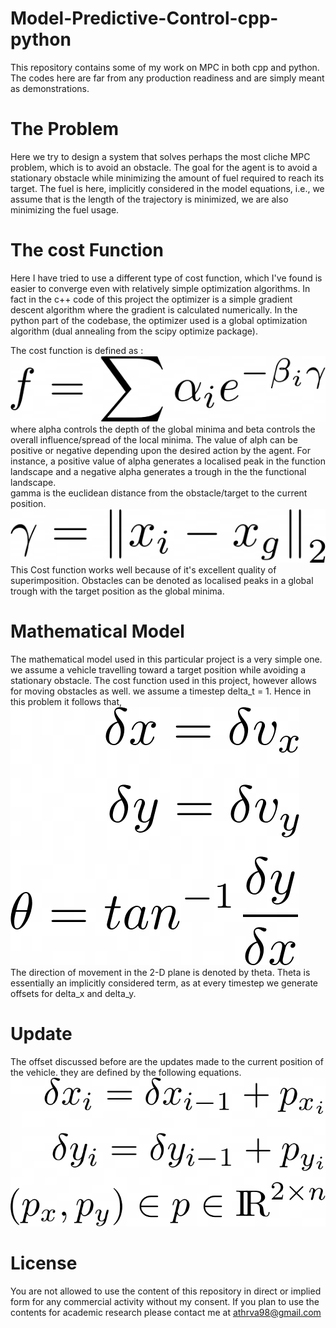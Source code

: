 # Model-Predictive-Control-cpp-python
This repository contains some of my work on MPC in both cpp and python. The codes here are far from any production readiness and are simply meant as demonstrations.

# The Problem

Here we try to design a system that solves perhaps the most cliche MPC problem, which is to avoid an obstacle. The goal for the agent is to avoid a stationary obstacle while minimizing the amount of fuel required to reach its target. The fuel is here, implicitly considered in the model equations, i.e., we assume that is the length of the trajectory is minimized, we are also minimizing the fuel usage.

# The cost Function

Here I have tried to use a different type of cost function, which I've found is easier to converge even with relatively simple optimization algorithms. In fact in the c++ code of this project the optimizer is a simple gradient descent algorithm where the gradient is calculated numerically. In the python part of the codebase, the optimizer used is a global optimization algorithm (dual annealing from the scipy optimize package). 

The cost function is defined as :<br />
![alt text](https://github.com/NonStopEagle137/Model-Predictive-Control-cpp-python/blob/main/Images/general_cost.png?raw=true)
<br />
where alpha controls the depth of the global minima and beta controls the overall influence/spread of the local minima. The value of alph can be positive or negative depending upon the desired action by the agent. For instance, a positive value of alpha generates a localised peak in the function landscape and a negative alpha generates a trough in the the functional landscape.<br />
gamma is the euclidean distance from the obstacle/target to the current position. <br />
![alt text](https://github.com/NonStopEagle137/Model-Predictive-Control-cpp-python/blob/main/Images/gamma.png?raw=true)
<br />
This Cost function works well because of it's excellent quality of superimposition. Obstacles can be denoted as localised peaks in a global trough with the target position as the global minima.

# Mathematical Model

The mathematical model used in this particular project is a very simple one. we assume a vehicle travelling toward a target position while avoiding a stationary obstacle. The cost function used in this project, however allows for moving obstacles as well. we assume a timestep delta_t = 1. Hence in this problem it follows that, <br />
![alt text](https://github.com/NonStopEagle137/Model-Predictive-Control-cpp-python/blob/main/Images/model_1.png?raw=true)
<br />
The direction of movement in the 2-D plane is denoted by theta. Theta is essentially an implicitly considered term, as at every timestep we generate offsets for delta_x and delta_y.

# Update

The offset discussed before are the updates made to the current position of the vehicle. they are defined by the following equations.
<br />
![alt text](https://github.com/NonStopEagle137/Model-Predictive-Control-cpp-python/blob/main/Images/update.png?raw=true)
<br />

# License

You are not allowed to use the content of this repository in direct or implied form for any commercial activity without my consent. If you plan to use the contents for academic research please contact me at athrva98@gmail.com


